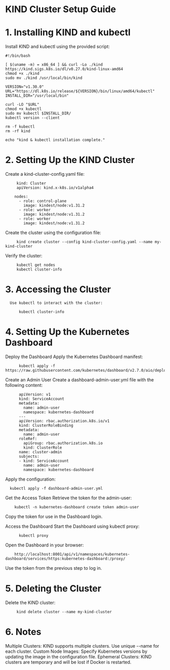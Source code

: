 # KIND Cluster Setup Guide

# 1. Installing KIND and kubectl

Install KIND and kubectl using the provided script:

    #!/bin/bash

    [ $(uname -m) = x86_64 ] && curl -Lo ./kind https://kind.sigs.k8s.io/dl/v0.27.0/kind-linux-amd64
    chmod +x ./kind
    sudo mv ./kind /usr/local/bin/kind

    VERSION="v1.30.0"
    URL="https://dl.k8s.io/release/${VERSION}/bin/linux/amd64/kubectl"
    INSTALL_DIR="/usr/local/bin"

    curl -LO "$URL"
    chmod +x kubectl
    sudo mv kubectl $INSTALL_DIR/
    kubectl version --client

    rm -f kubectl
    rm -rf kind

    echo "kind & kubectl installation complete."

# 2. Setting Up the KIND Cluster

   Create a kind-cluster-config.yaml file:

         kind: Cluster
         apiVersion: kind.x-k8s.io/v1alpha4

        nodes:
          - role: control-plane
            image: kindest/node:v1.31.2
          - role: worker
            image: kindest/node:v1.31.2
          - role: worker
            image: kindest/node:v1.31.2

   Create the cluster using the configuration file:

         kind create cluster --config kind-cluster-config.yaml --name my-kind-cluster

   Verify the cluster:

         kubectl get nodes
         kubectl cluster-info

# 3. Accessing the Cluster

      Use kubectl to interact with the cluster:

          kubectl cluster-info

# 4. Setting Up the Kubernetes Dashboard

  Deploy the Dashboard Apply the Kubernetes Dashboard manifest:

          kubectl apply -f https://raw.githubusercontent.com/kubernetes/dashboard/v2.7.0/aio/deploy/recommended.yaml


  Create an Admin User Create a dashboard-admin-user.yml file with the following content:


        
          apiVersion: v1
          kind: ServiceAccount
          metadata:
            name: admin-user
            namespace: kubernetes-dashboard
          ---
          apiVersion: rbac.authorization.k8s.io/v1
          kind: ClusterRoleBinding
          metadata:
            name: admin-user
          roleRef:
            apiGroup: rbac.authorization.k8s.io
            kind: ClusterRole
          name: cluster-admin
          subjects:
          - kind: ServiceAccount
            name: admin-user
            namespace: kubernetes-dashboard

Apply the configuration:

      kubectl apply -f dashboard-admin-user.yml

Get the Access Token Retrieve the token for the admin-user:

        kubectl -n kubernetes-dashboard create token admin-user

Copy the token for use in the Dashboard login.

Access the Dashboard Start the Dashboard using kubectl proxy:

          kubectl proxy


Open the Dashboard in your browser:

        http://localhost:8001/api/v1/namespaces/kubernetes-dashboard/services/https:kubernetes-dashboard:/proxy/

Use the token from the previous step to log in.


# 5. Deleting the Cluster

   Delete the KIND cluster:

         kind delete cluster --name my-kind-cluster

# 6. Notes

   Multiple Clusters: KIND supports multiple clusters. Use unique --name for each cluster. Custom Node Images: Specify Kubernetes versions by 
   updating the image in the configuration file. Ephemeral Clusters: KIND clusters are temporary and will be lost if Docker is restarted.
